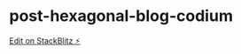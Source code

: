# post-hexagonal-blog-codium

[Edit on StackBlitz ⚡️](https://stackblitz.com/edit/vitest-dev-vitest-qyyby2)